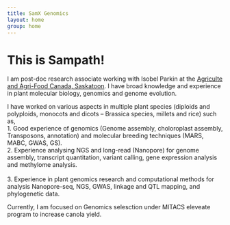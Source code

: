 ```yaml
---
title: SamX Genomics
layout: home
group: home
---
```


# This is Sampath!

I am post-doc research associate working with Isobel Parkin at the [Agriculte and Agri-Food Canada, Saskatoon](http://www.agr.gc.ca/eng/scientific-collaboration-and-research-in-agriculture/agriculture-and-agri-food-research-centres-and-collections/saskatchewan/saskatoon-research-and-development-centre/?id=1180626618960). I have broad knowledge and experience in plant molecular biology, genomics and genome evolution.<br>

I have worked on various aspects in multiple plant species (diploids and polyploids, monocots and dicots – Brassica species, millets and rice) such as, <br>
	1. Good experience of genomics (Genome assembly, choloroplast assembly, Transposons, annotation) and molecular breeding techniques (MARS, MABC, GWAS, GS).<br>
	2. Experience analysing NGS and long-read (Nanopore) for genome assembly, transcript quantitation, variant calling, gene expression analysis and methylome analysis.<br>	
	3. Experience in plant genomics research and computational methods for analysis Nanopore-seq, NGS, GWAS, linkage and QTL mapping, and phylogenetic data.<br>

Currently, I am focused on Genomics selesction under MITACS eleveate program to increase canola yield.
